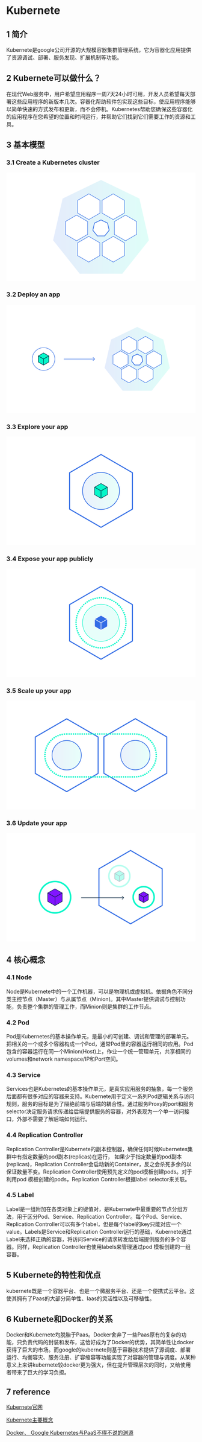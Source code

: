 # Kubernete
## 1 简介
 Kubernete是google公司开源的大规模容器集群管理系统，它为容器化应用提供了资源调试、部署、服务发现、扩展机制等功能。
 
## 2 Kubernete可以做什么？
在现代Web服务中，用户希望应用程序一周7天24小时可用，开发人员希望每天部署这些应用程序的新版本几次。容器化帮助软件包实现这些目标，使应用程序能够以简单快速的方式发布和更新，而不会停机。Kubernetes帮助您确保这些容器化的应用程序在您希望的位置和时间运行，并帮助它们找到它们需要工作的资源和工具。

## 3 基本模型
### 3.1 Create a Kubernetes cluster
![](https://github.com/CJTSAJ/homework-of-pro-ren/blob/master/Homework1/Kubernete/module_01.svg)
### 3.2 Deploy an app
![](https://github.com/CJTSAJ/homework-of-pro-ren/blob/master/Homework1/Kubernete/module_02.svg)
### 3.3 Explore your app
![](https://github.com/CJTSAJ/homework-of-pro-ren/blob/master/Homework1/Kubernete/module_03.svg)
### 3.4 Expose your app publicly
![](https://github.com/CJTSAJ/homework-of-pro-ren/blob/master/Homework1/Kubernete/module_04.svg)
### 3.5 Scale up your app
![](https://github.com/CJTSAJ/homework-of-pro-ren/blob/master/Homework1/Kubernete/module_05.svg)
### 3.6 Update your app
![](https://github.com/CJTSAJ/homework-of-pro-ren/blob/master/Homework1/Kubernete/module_06.svg)
## 4 核心概念 

### 4.1 Node
Node是Kubernete中的一个工作机器，可以是物理机或虚拟机。依据角色不同分类主控节点（Master）与从属节点（Minion)。其中Master提供调试与控制功能，负责整个集群的管理工作，而Minion则是集群的工作节点。

### 4.2 Pod
Pod是Kubernetes的基本操作单元，是最小的可创建、调试和管理的部署单元。把相关的一个或多个容器构成一个Pod，通常Pod里的容器运行相同的应用。Pod包含的容器运行在同一个Minion(Host)上，作业一个统一管理单元，共享相同的volumes和network namespace/IP和Port空间。     

### 4.3 Service
Services也是Kubernetes的基本操作单元，是真实应用服务的抽象，每一个服务后面都有很多对应的容器来支持。Kubernete用于定义一系列Pod逻辑关系与访问规则，服务的目标是为了隔绝前端与后端的耦合性。通过服务Proxy的port和服务selector决定服务请求传递给后端提供服务的容器，对外表现为一个单一访问接口，外部不需要了解后端如何运行。

### 4.4 Replication Controller
Replication Controller是Kubernete的副本控制器，确保任何时候Kubernetes集群中有指定数量的pod副本(replicas)在运行， 如果少于指定数量的pod副本(replicas)，Replication Controller会启动新的Container，反之会杀死多余的以保证数量不变。Replication Controller使用预先定义的pod模板创建pods。对于利用pod 模板创建的pods，Replication Controller根据label selector来关联。

### 4.5 Label
Label是一组附加在各类对象上的键值对，是Kubernete中最重要的节点分组方法，用于区分Pod、Service、Replication Controller。每个Pod、Service、 Replication Controller可以有多个label，但是每个label的key只能对应一个value。Labels是Service和Replication Controller运行的基础，Kubernete通过Label来选择正确的容器，将访问Service的请求转发给后端提供服务的多个容器。同样，Replication Controller也使用labels来管理通过pod 模板创建的一组容器。

## 5 Kubernete的特性和优点

kubernete既是一个容器平台、也是一个微服务平台、还是一个便携式云平台。这使其拥有了Paas的大部分简单性、Iaas的灵活性以及可移植性。

## 6 Kubernete和Docker的关系
Docker和Kubernete均脱胎于Paas。Docker舍弃了一些Paas原有的复杂的功能，只负责代码的封装和发布，这恰好成为了Docker的优势，其简单性让docker获得了巨大的市场。而google的kubernete则基于容器技术提供了源调度、部署运行、均衡容灾、服务注册、扩容缩容等功能实现了对容器的管理与调度。从某种意义上来讲kubernete较docker更为强大，但在提升管理层次的同时，又给使用者带来了巨大的学习负担。

## 7 reference
[Kubernete官网](https://kubernetes.io/)

[Kubernete主要概念](http://f.dataguru.cn/thread-716080-1-1.html)

[Docker、 Google Kubernetes与PaaS不得不说的渊源](https://www.sdnlab.com/13380.html)
 

